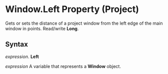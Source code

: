 
# Window.Left Property (Project)

Gets or sets the distance of a project window from the left edge of the main window in points. Read/write  **Long**.


## Syntax

 _expression_. **Left**

 _expression_ A variable that represents a **Window** object.

